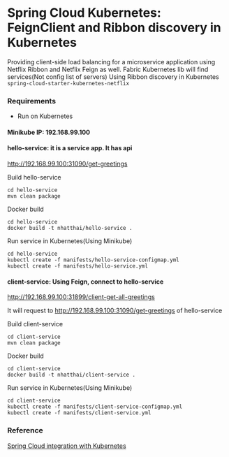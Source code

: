 # Spring Cloud Kubernetes: FeignClient and Ribbon discovery in Kubernetes
Providing client-side load balancing for a microservice application using Netflix Ribbon and Netflix Feign as well.
Fabric Kubernetes lib will find services(Not config list of servers)
Using Ribbon discovery in Kubernetes `spring-cloud-starter-kubernetes-netflix`

### Requirements
+ Run on Kubernetes


#### Minikube IP: 192.168.99.100

#### hello-service: it is a service app. It has api
http://192.168.99.100:31090/get-greetings

Build hello-service
```
cd hello-service
mvn clean package
```

Docker build
```
cd hello-service
docker build -t nhatthai/hello-service .
```

Run service in Kubernetes(Using Minikube)
```
cd hello-service
kubectl create -f manifests/hello-service-configmap.yml
kubectl create -f manifests/hello-service.yml
```

#### client-service: Using Feign, connect to hello-service
http://192.168.99.100:31899/client-get-all-greetings

It will request to http://192.168.99.100:31090/get-greetings of hello-service

Build client-service
```
cd client-service
mvn clean package
```

Docker build
```
cd client-service
docker build -t nhatthai/client-service .
```

Run service in Kubernetes(Using Minikube)
```
cd client-service
kubectl create -f manifests/client-service-configmap.yml
kubectl create -f manifests/client-service.yml
```

### Reference
[Spring Cloud integration with Kubernetes](https://github.com/spring-cloud-incubator/spring-cloud-kubernetes)
